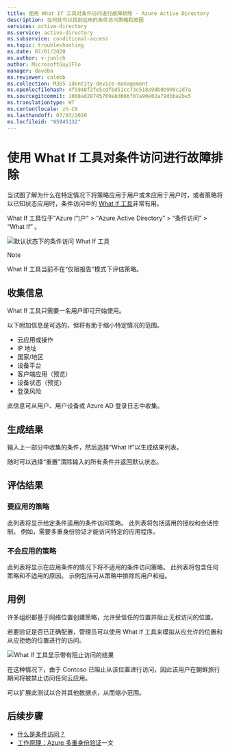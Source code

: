 ```yaml
---
title: 使用 What If 工具对条件访问进行故障排除 - Azure Active Directory
description: 在何处可以找到应用的条件访问策略和原因
services: active-directory
ms.service: active-directory
ms.subservice: conditional-access
ms.topic: troubleshooting
ms.date: 07/01/2020
ms.author: v-junlch
author: MicrosoftGuyJFlo
manager: daveba
ms.reviewer: calebb
ms.collection: M365-identity-device-management
ms.openlocfilehash: 4f5948f2fe5cdfbd51cc73c518a98b0b909c2d7a
ms.sourcegitcommit: 1008ad28745709e8d666f07a90e02a79dbbe2be5
ms.translationtype: HT
ms.contentlocale: zh-CN
ms.lasthandoff: 07/03/2020
ms.locfileid: "85945132"
---
```

# <a name="troubleshooting-conditional-access-using-the-what-if-tool"></a>使用 What If 工具对条件访问进行故障排除

当试图了解为什么在特定情况下将策略应用于用户或未应用于用户时，或者策略将以已知状态应用时，条件访问中的 [What If 工具](what-if-tool.md)非常有用。

What If 工具位于“Azure 门户” > “Azure Active Directory” > “条件访问” > “What If”   。

![默认状态下的条件访问 What If 工具](./media/troubleshoot-conditional-access-what-if/conditional-access-what-if-tool.png)

> [!NOTE]
> What If 工具当前不在“仅限报告”模式下评估策略。

## <a name="gathering-information"></a>收集信息

What If 工具只需要一名用户即可开始使用。 

以下附加信息是可选的，但将有助于缩小特定情况的范围。

* 云应用或操作
* IP 地址 
* 国家/地区
* 设备平台
* 客户端应用（预览）
* 设备状态（预览） 
* 登录风险

此信息可从用户、用户设备或 Azure AD 登录日志中收集。

## <a name="generating-results"></a>生成结果

输入上一部分中收集的条件，然后选择“What If”以生成结果列表。 

随时可以选择“重置”清除输入的所有条件并返回默认状态。

## <a name="evaluating-results"></a>评估结果

### <a name="policies-that-will-apply"></a>要应用的策略

此列表将显示给定条件适用的条件访问策略。 此列表将包括适用的授权和会话控制。 例如，需要多重身份验证才能访问特定的应用程序。

### <a name="policies-that-will-not-apply"></a>不会应用的策略

此列表将显示在应用条件的情况下将不适用的条件访问策略。 此列表将包含任何策略和不适用的原因。 示例包括可从策略中排除的用户和组。

## <a name="use-case"></a>用例

许多组织都基于网络位置创建策略，允许受信任的位置并阻止无权访问的位置。

若要验证是否已正确配置，管理员可以使用 What If 工具来模拟从应允许的位置和从应拒绝的位置进行的访问。

![What If 工具显示带有阻止访问的结果](./media/troubleshoot-conditional-access-what-if/conditional-access-what-if-results.png)

在这种情况下，由于 Contoso 已阻止从该位置进行访问，因此该用户在朝鲜旅行期间将被禁止访问任何云应用。

可以扩展此测试以合并其他数据点，从而缩小范围。

## <a name="next-steps"></a>后续步骤

* [什么是条件访问？](overview.md)
* [工作原理：Azure 多重身份验证](../authentication/concept-mfa-howitworks.md)一文

